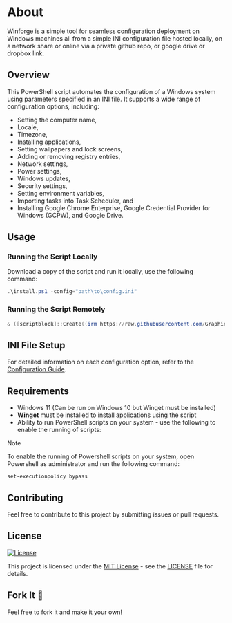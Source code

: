 # About
Winforge is a simple tool for seamless configuration deployment on Windows machines all from a simple INI configuration file hosted locally, on a network share or online via a private github repo, or google drive or dropbox link. 

## Overview
This PowerShell script automates the configuration of a Windows system using parameters specified in an INI file. It supports a wide range of configuration options, including:
- Setting the computer name,
- Locale,
- Timezone,
- Installing applications,
- Setting wallpapers and lock screens,
- Adding or removing registry entries,
- Network settings,
- Power settings,
- Windows updates,
- Security settings,
- Setting environment variables,
- Importing tasks into Task Scheduler, and
- Installing Google Chrome Enterprise, Google Credential Provider for Windows (GCPW), and Google Drive.

## Usage

### Running the Script Locally

Download a copy of the script and run it locally, use the following command:

```powershell
.\install.ps1 -config="path\to\config.ini"
```

### Running the Script Remotely
```powershell
& ([scriptblock]::Create((irm https://raw.githubusercontent.com/Graphixa/Winforge/refs/heads/main/winforge.ps1))) -config "https://raw.githubusercontent.com/Graphixa/Winforge/refs/heads/main/winforge.config"
```

## INI File Setup
For detailed information on each configuration option, refer to the [Configuration Guide](https://github.com/Graphixa/WinforgeX/wiki/WinForgeX-Configuration-Script-Knowledge-Base).

## Requirements

- Windows 11 (Can be run on Windows 10 but Winget must be installed)
- **Winget** must be installed to install applications using the script
- Ability to run PowerShell scripts on your system - use the following to enable the running of scripts:

> [!NOTE]
> To enable the running of Powershell scripts on your system, open Powershell as administrator and run the following command:
```
set-executionpolicy bypass
```

## Contributing
Feel free to contribute to this project by submitting issues or pull requests. 

## License 
[![License](https://img.shields.io/badge/License-MIT-blue.svg)](LICENSE)

This project is licensed under the [MIT License](LICENSE) - see the [LICENSE](LICENSE) file for details.


## Fork It 🍴
Feel free to fork it and make it your own!
